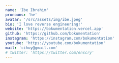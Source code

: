 ```yaml
---
name: 'Ibe Ibrahim'
pronouns: 'he'
avatar: '/src/assets/img/ibe.jpeg'
bio: 'I love reverse engineering!'
website: 'https://bokumentation.vercel.app'
github: 'https://github.com/bokumentation'
instagram: 'https://instagram.com/bokumentation'
youtube: 'https://youtube.com/bokumentation'
mail: 'cihuy@gmail.com'
# twitter: 'https://twitter.com/enscry'
---
```

